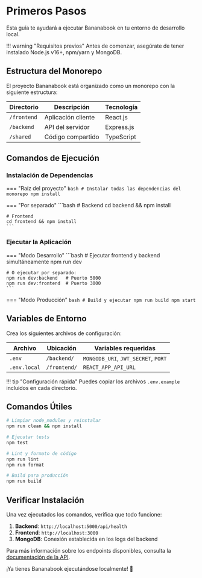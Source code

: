 # Primeros Pasos

Esta guía te ayudará a ejecutar Bananabook en tu entorno de desarrollo local.

!!! warning "Requisitos previos"
    Antes de comenzar, asegúrate de tener instalado Node.js v16+, npm/yarn y MongoDB.

## Estructura del Monorepo

El proyecto Bananabook está organizado como un monorepo con la siguiente estructura:

| Directorio | Descripción | Tecnología |
|------------|-------------|------------|
| `/frontend` | Aplicación cliente | React.js |
| `/backend` | API del servidor | Express.js |
| `/shared` | Código compartido | TypeScript |

## Comandos de Ejecución

### Instalación de Dependencias

=== "Raíz del proyecto"
    ```bash
    # Instalar todas las dependencias del monorepo
    npm install
    ```

=== "Por separado"
    ```bash
    # Backend
    cd backend && npm install
    
    # Frontend
    cd frontend && npm install
    ```

### Ejecutar la Aplicación

=== "Modo Desarrollo"
    ```bash
    # Ejecutar frontend y backend simultáneamente
    npm run dev
    
    # O ejecutar por separado:
    npm run dev:backend   # Puerto 5000
    npm run dev:frontend  # Puerto 3000
    ```

=== "Modo Producción"
    ```bash
    # Build y ejecutar
    npm run build
    npm start
    ```

## Variables de Entorno

Crea los siguientes archivos de configuración:

| Archivo | Ubicación | Variables requeridas |
|---------|-----------|---------------------|
| `.env` | `/backend/` | `MONGODB_URI`, `JWT_SECRET`, `PORT` |
| `.env.local` | `/frontend/` | `REACT_APP_API_URL` |

!!! tip "Configuración rápida"
    Puedes copiar los archivos `.env.example` incluidos en cada directorio.

## Comandos Útiles

```bash
# Limpiar node_modules y reinstalar
npm run clean && npm install

# Ejecutar tests
npm test

# Lint y formato de código
npm run lint
npm run format

# Build para producción
npm run build
```

## Verificar Instalación

Una vez ejecutados los comandos, verifica que todo funcione:

1. **Backend**: `http://localhost:5000/api/health`
2. **Frontend**: `http://localhost:3000`
3. **MongoDB**: Conexión establecida en los logs del backend

Para más información sobre los endpoints disponibles, consulta la [documentación de la API](api.md).

¡Ya tienes Bananabook ejecutándose localmente! 🍌
